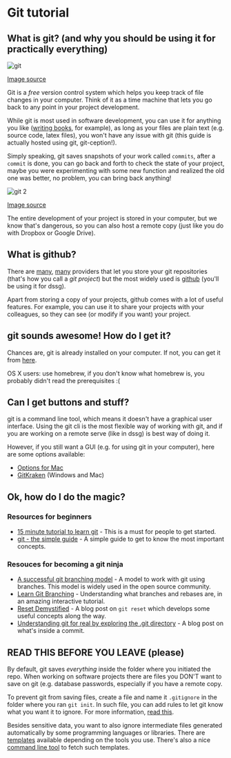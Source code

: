 # Git tutorial

## What is git? (and why you should be using it for practically everything)

![git](https://imgs.xkcd.com/comics/git.png)

[Image source](https://xkcd.com/1597/)

Git is a *free* version control system which helps you keep track of file changes in your computer. 
Think of it as a time machine that lets you go back to any point in your project development.

While git is most used in software development, you can use it for anything you like ([writing 
books](https://www.gitbook.com/), for example), as long as your files are plain text (e.g. source 
code, latex files), you won't have any issue with git (this guide is actually hosted using git, 
git-ception!).

Simply speaking, git saves snapshots of your work called `commits`, after a `commit` is done, you 
can go back and forth to check the state of your project, maybe you were experimenting with some 
new function and realized the old one was better, no problem, you can bring back anything!

![git 2](https://imgs.xkcd.com/comics/git_commit.png)

[Image source](https://xkcd.com/1296/)

The entire development of your project is stored in your computer, but we know that's dangerous, so 
you can also host a remote copy (just like you do with Dropbox or Google Drive).

## What is github?

There are [many](https://gitlab.com/), [many](https://bitbucket.org/) providers that let you store 
your git repositories (that's how you call a *git project*) but the most widely used is 
[github](https://github.com/) (you'll be using it for dssg).

Apart from storing a copy of your projects, github comes with a lot of useful features. For 
example, you can use it to share your projects with your colleagues, so they can see (or modify if 
you want) your project.


## git sounds awesome! How do I get it?

Chances are, git is already installed on your computer. If not, you can get it from 
[here](https://git-scm.com/).

OS X users: use homebrew, if you don't know what homebrew is, you probably didn't read the 
prerequisites :(

## Can I get buttons and stuff?

git is a command line tool, which means it doesn't have a graphical user interface. Using the git 
cli is the most flexible way of working with git, and if you are working on a remote serve (like in 
dssg) is best way of doing it.

However, if you still want a GUI (e.g. for using git in your computer), here are some options 
available:

*   [Options for Mac](https://git-scm.com/download/gui/mac)
*   [GitKraken](https://www.gitkraken.com/) (Windows and Mac)

## Ok, how do I do the magic?

### Resources for beginners

* [15 minute tutorial to learn git](https://try.github.io/levels/1/challenges/1) - This is a must 
for people to get started.
* [git - the simple guide](http://rogerdudler.github.io/git-guide/) - A simple guide to get to know 
the most important concepts.

### Resouces for becoming a git ninja

* [A successful git branching model](http://nvie.com/posts/a-successful-git-branching-model/) - A 
model to work with git using branches. This model is widely used in the open source community.
* [Learn Git Branching](http://learngitbranching.js.org/) - Understanding what branches and rebases 
are, in an amazing interactive tutorial.
* [Reset Demystified](https://git-scm.com/blog/2011/07/11/reset.html) - A blog post on `git reset` 
which develops some useful concepts along the way.
* [Understanding git for real by exploring the .git directory](https://medium.freecodecamp.com/understanding-git-for-real-by-exploring-the-git-directory-1e079c15b807#.5pe75gc07) - A blog post on what's inside a commit.


## READ THIS BEFORE YOU LEAVE  (please)

By default, git saves *everything* inside the folder where you initiated the repo. When working on 
software projects there are files you DON'T want to save on git (e.g. database passwords, 
especially if you have a remote copy.

To prevent git from saving files, create a file and name it `.gitignore` in the folder where you 
ran `git init`. In such file, you can add rules to let git know what you want it to ignore. For 
more information, [read this](https://git-scm.com/docs/gitignore).

Besides sensitive data, you want to also ignore intermediate files generated automatically by some 
programming languages or libraries. There are [templates](https://github.com/github/gitignore) 
available depending on the tools you use. There's also a nice [command line 
tool](https://github.com/karan/joe) to fetch such templates.
